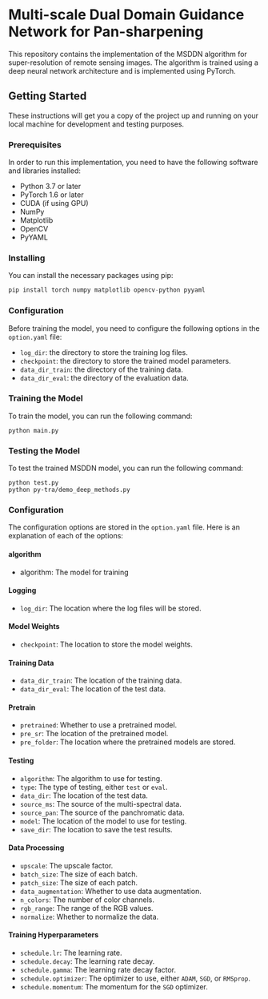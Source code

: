 # Multi-scale Dual Domain Guidance Network for Pan-sharpening

This repository contains the implementation of the MSDDN algorithm for super-resolution of remote sensing images. The algorithm is trained using a deep neural network architecture and is implemented using PyTorch.

## Getting Started

These instructions will get you a copy of the project up and running on your local machine for development and testing purposes.

### Prerequisites

In order to run this implementation, you need to have the following software and libraries installed:

- Python 3.7 or later
- PyTorch 1.6 or later
- CUDA (if using GPU)
- NumPy
- Matplotlib
- OpenCV
- PyYAML

### Installing

You can install the necessary packages using pip:

```python
pip install torch numpy matplotlib opencv-python pyyaml
```

### Configuration

Before training the model, you need to configure the following options in the `option.yaml` file:

- `log_dir`: the directory to store the training log files.
- `checkpoint`: the directory to store the trained model parameters.
- `data_dir_train`: the directory of the training data.
- `data_dir_eval`: the directory of the evaluation data.

### Training the Model

To train the model, you can run the following command:

```
python main.py
```

### Testing the Model

To test the trained MSDDN model, you can run the following command:

```
python test.py
python py-tra/demo_deep_methods.py
```

### Configuration

The configuration options are stored in the `option.yaml` file. Here is an explanation of each of the options:

#### algorithm

- algorithm: The model for training

#### Logging

- `log_dir`: The location where the log files will be stored.

#### Model Weights

- `checkpoint`: The location to store the model weights.

#### Training Data

- `data_dir_train`: The location of the training data.
- `data_dir_eval`: The location of the test data.

#### Pretrain

- `pretrained`: Whether to use a pretrained model.
- `pre_sr`: The location of the pretrained model.
- `pre_folder`: The location where the pretrained models are stored.

#### Testing

- `algorithm`: The algorithm to use for testing.
- `type`: The type of testing, either `test` or `eval`.
- `data_dir`: The location of the test data.
- `source_ms`: The source of the multi-spectral data.
- `source_pan`: The source of the panchromatic data.
- `model`: The location of the model to use for testing.
- `save_dir`: The location to save the test results.

#### Data Processing

- `upscale`: The upscale factor.
- `batch_size`: The size of each batch.
- `patch_size`: The size of each patch.
- `data_augmentation`: Whether to use data augmentation.
- `n_colors`: The number of color channels.
- `rgb_range`: The range of the RGB values.
- `normalize`: Whether to normalize the data.

#### Training Hyperparameters

- `schedule.lr`: The learning rate.
- `schedule.decay`: The learning rate decay.
- `schedule.gamma`: The learning rate decay factor.
- `schedule.optimizer`: The optimizer to use, either `ADAM`, `SGD`, or `RMSprop`.
- `schedule.momentum`: The momentum for the `SGD` optimizer.
